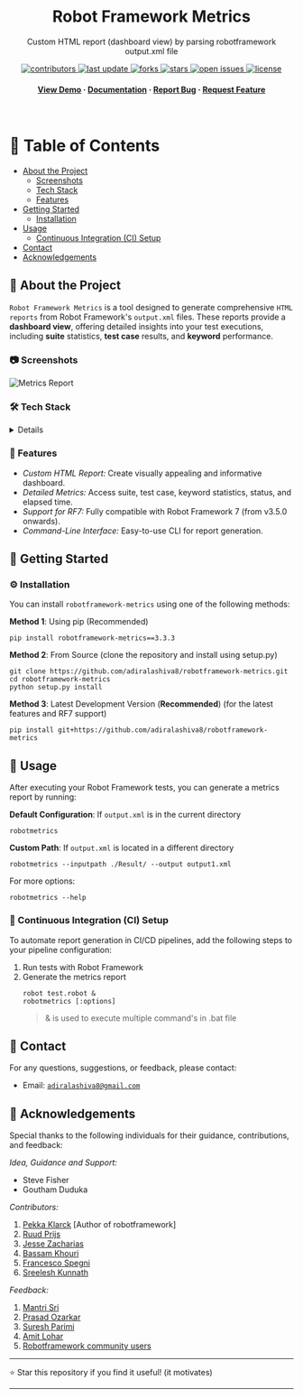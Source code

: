<div align="center">
  <h1>Robot Framework Metrics</h1>
  <p>
     Custom HTML report (dashboard view) by parsing robotframework output.xml file
  </p>

<!-- Badges -->
<p>
  <a href="https://github.com/adiralashiva8/robotframework-metrics/graphs/contributors">
    <img src="https://img.shields.io/github/contributors/adiralashiva8/robotframework-metrics" alt="contributors" />
  </a>
  <a href="">
    <img src="https://img.shields.io/github/last-commit/adiralashiva8/robotframework-metrics" alt="last update" />
  </a>
  <a href="https://github.com/adiralashiva8/robotframework-metrics/network/members">
    <img src="https://img.shields.io/github/forks/adiralashiva8/robotframework-metrics" alt="forks" />
  </a>
  <a href="https://github.com/adiralashiva8/robotframework-metrics/stargazers">
    <img src="https://img.shields.io/github/stars/adiralashiva8/robotframework-metrics" alt="stars" />
  </a>
  <a href="https://github.com/adiralashiva8/robotframework-metrics/issues/">
    <img src="https://img.shields.io/github/issues/adiralashiva8/robotframework-metrics" alt="open issues" />
  </a>
  <a href="https://github.com/adiralashiva8/robotframework-metrics/blob/master/LICENSE">
    <img src="https://img.shields.io/github/license/adiralashiva8/robotframework-metrics.svg" alt="license" />
  </a>
</p>

<h4>
    <a href="https://adiralashiva8.github.io/robotframework-metrics/metrics.png" target="_blank">View Demo</a>
  <span> · </span>
    <a href="https://github.com/adiralashiva8/robotframework-metrics/blob/master/README.md">Documentation</a>
  <span> · </span>
    <a href="https://github.com/adiralashiva8/robotframework-metrics/issues/">Report Bug</a>
  <span> · </span>
    <a href="https://github.com/adiralashiva8/robotframework-metrics/issues/">Request Feature</a>
  </h4>
</div>

<br />

<!-- Table of Contents -->
# 📔 Table of Contents

- [About the Project](#-about-the-project)
  * [Screenshots](#-screenshots)
  * [Tech Stack](#-tech-stack)
  * [Features](#-features)
- [Getting Started](#-getting-started)
  * [Installation](#-installation)
- [Usage](#usage)
  * [Continuous Integration (CI) Setup](#-cisetup)
- [Contact](#-contact)
- [Acknowledgements](#-acknowledgements)

<!-- About the Project -->
## 🌟 About the Project

`Robot Framework Metrics` is a tool designed to generate comprehensive `HTML reports` from Robot Framework's `output.xml` files. These reports provide a __dashboard view__, offering detailed insights into your test executions, including __suite__ statistics, __test case__ results, and __keyword__ performance.

<!-- Screenshots -->
### 📷 Screenshots

![Metrics Report](https://adiralashiva8.github.io/robotframework-metrics/metrics.png)

<!-- TechStack -->
### 🛠️ Tech Stack

<details>
  <ul>
    <li><a href="https://www.python.org/">Python</a></li>
    <li><a href="https://robot-framework.readthedocs.io/en/stable/autodoc/robot.result.html">Robotframework results api</a></li>
    <li><a href="https://pandas.pydata.org/docs/getting_started/index.html">Pandas</a></li>
    <li><a href="https://jinja.palletsprojects.com/en/2.10.x/">Jinja2</a></li>
  </ul>
</details>

<!-- Features -->
### 🎯 Features

- *Custom HTML Report:* Create visually appealing and informative dashboard.
- *Detailed Metrics:* Access suite, test case, keyword statistics, status, and elapsed time.
- *Support for RF7:* Fully compatible with Robot Framework 7 (from v3.5.0 onwards).
- *Command-Line Interface:* Easy-to-use CLI for report generation.


<!-- Getting Started -->
## 🧰 Getting Started

<!-- Installation -->
### ⚙️ Installation

You can install `robotframework-metrics` using one of the following methods:

__Method 1__: Using pip (Recommended)
```
pip install robotframework-metrics==3.3.3
```

__Method 2__: From Source (clone the repository and install using setup.py)
```
git clone https://github.com/adiralashiva8/robotframework-metrics.git
cd robotframework-metrics
python setup.py install
```

__Method 3__: Latest Development Version  (**Recommended**) (for the latest features and RF7 support)
```
pip install git+https://github.com/adiralashiva8/robotframework-metrics
```

<!-- Usage -->
## 👀 Usage

After executing your Robot Framework tests, you can generate a metrics report by running:

__Default Configuration__: If `output.xml` is in the current directory
```
robotmetrics
```

__Custom Path__: If `output.xml` is located in a different directory
```
robotmetrics --inputpath ./Result/ --output output1.xml
```

For more options:
```
robotmetrics --help
```

### 🧪 Continuous Integration (CI) Setup

To automate report generation in CI/CD pipelines, add the following steps to your pipeline configuration:

1. Run tests with Robot Framework
2. Generate the metrics report
   ```
   robot test.robot &
   robotmetrics [:options]
   ```
   > & is used to execute multiple command's in .bat file

<!-- Contact -->
## 🤝 Contact

For any questions, suggestions, or feedback, please contact:

- Email: <a href="mailto:adiralashiva8@gmail.com?Subject=Robotframework%20Metrics" target="_blank">`adiralashiva8@gmail.com`</a> 

<!-- Acknowledgments -->
## 💎 Acknowledgements

Special thanks to the following individuals for their guidance, contributions, and feedback:

*Idea, Guidance and Support:*
 - Steve Fisher
 - Goutham Duduka

*Contributors:*
1. [Pekka Klarck](https://www.linkedin.com/in/pekkaklarck/) [Author of robotframework]
2. [Ruud Prijs](https://www.linkedin.com/in/ruudprijs/)
3. [Jesse Zacharias](https://www.linkedin.com/in/jesse-zacharias-7926ba50/)
4. [Bassam Khouri](https://www.linkedin.com/in/bassamkhouri/)
5. [Francesco Spegni](https://www.linkedin.com/in/francesco-spegni-34b39b61/)
6. [Sreelesh Kunnath](https://www.linkedin.com/in/kunnathsree/)

*Feedback:*
1. [Mantri Sri](https://www.linkedin.com/in/mantri-sri-4a0196133/)
2. [Prasad Ozarkar](https://www.linkedin.com/in/prasad-ozarkar-b4a61017/)
3. [Suresh Parimi](https://www.linkedin.com/in/sparimi/)
4. [Amit Lohar](https://github.com/amitlohar)
5. [Robotframework community users](https://groups.google.com/forum/#!forum/robotframework-users)

---

⭐ Star this repository if you find it useful! (it motivates)

---
